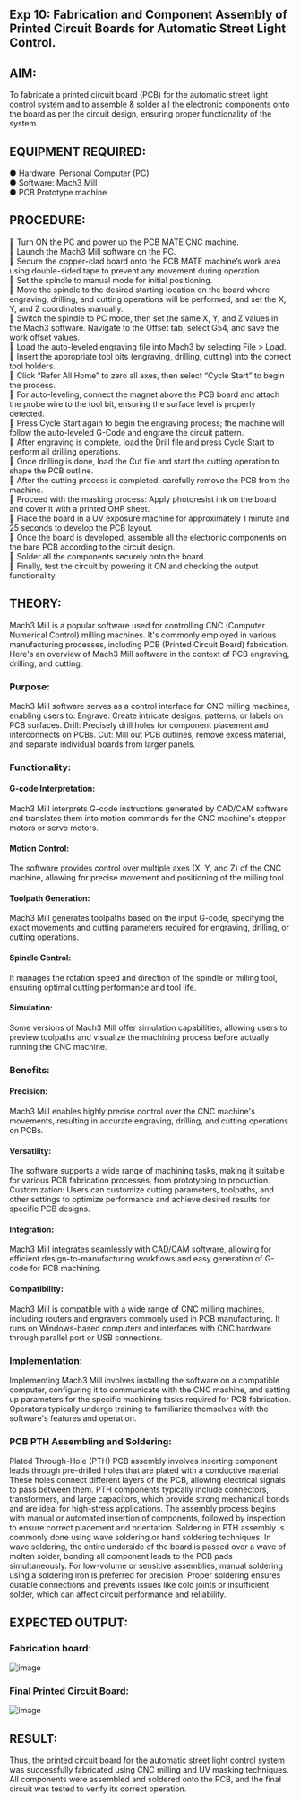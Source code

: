 ## Exp 10: Fabrication and Component Assembly of Printed Circuit Boards for Automatic Street Light Control.

## AIM:
To fabricate a printed circuit board (PCB) for the automatic street light control system and to assemble & solder all the electronic components onto the board as per the circuit design, ensuring proper functionality of the system.
## EQUIPMENT REQUIRED:
●	Hardware: Personal Computer (PC)<br>
●	Software: Mach3 Mill<br>
●	PCB Prototype machine<br>
## PROCEDURE:
	Turn ON the PC and power up the PCB MATE CNC machine.<br>
	Launch the Mach3 Mill software on the PC.<br>
	Secure the copper-clad board onto the PCB MATE machine’s work area using double-sided tape to prevent any movement during operation.<br>
	Set the spindle to manual mode for initial positioning.<br>
	Move the spindle to the desired starting location on the board where engraving, drilling, and cutting operations will be performed, and set the X, Y, and Z coordinates manually.<br>
	Switch the spindle to PC mode, then set the same X, Y, and Z values in the Mach3 software. Navigate to the Offset tab, select G54, and save the work offset values.<br>
	Load the auto-leveled engraving file into Mach3 by selecting File > Load.<br>
	Insert the appropriate tool bits (engraving, drilling, cutting) into the correct tool holders.<br>
	Click “Refer All Home” to zero all axes, then select “Cycle Start” to begin the process.<br>
	For auto-leveling, connect the magnet above the PCB board and attach the probe wire to the tool bit, ensuring the surface level is properly detected.<br>
	Press Cycle Start again to begin the engraving process; the machine will follow the auto-leveled G-Code and engrave the circuit pattern.<br>
	After engraving is complete, load the Drill file and press Cycle Start to perform all drilling operations.<br>
	Once drilling is done, load the Cut file and start the cutting operation to shape the PCB outline.<br>
	After the cutting process is completed, carefully remove the PCB from the machine.<br>
	Proceed with the masking process: Apply photoresist ink on the board and cover it with a printed OHP sheet.<br>
	Place the board in a UV exposure machine for approximately 1 minute and 25 seconds to develop the PCB layout.<br>
	Once the board is developed, assemble all the electronic components on the bare PCB according to the circuit design.<br>
	Solder all the components securely onto the board.<br>
	Finally, test the circuit by powering it ON and checking the output functionality.<br>
## THEORY:
Mach3 Mill is a popular software used for controlling CNC (Computer Numerical Control) milling machines. It's commonly employed in various manufacturing processes, including PCB (Printed Circuit Board) fabrication. Here's an overview of Mach3 Mill software in the context of PCB engraving, drilling, and cutting:

### Purpose:
Mach3 Mill software serves as a control interface for CNC milling machines, enabling users to:
Engrave: Create intricate designs, patterns, or labels on PCB surfaces.
Drill: Precisely drill holes for component placement and interconnects on PCBs.
Cut: Mill out PCB outlines, remove excess material, and separate individual boards from larger panels.
### Functionality:
#### G-code Interpretation:
Mach3 Mill interprets G-code instructions generated by CAD/CAM software and translates them into motion commands for the CNC machine's stepper motors or servo motors.
#### Motion Control:
The software provides control over multiple axes (X, Y, and Z) of the CNC machine, allowing for precise movement and positioning of the milling tool.
#### Toolpath Generation:
Mach3 Mill generates toolpaths based on the input G-code, specifying the exact movements and cutting parameters required for engraving, drilling, or cutting operations.
#### Spindle Control:
It manages the rotation speed and direction of the spindle or milling tool, ensuring optimal cutting performance and tool life.
#### Simulation:
Some versions of Mach3 Mill offer simulation capabilities, allowing users to preview toolpaths and visualize the machining process before actually running the CNC machine.
### Benefits:
#### Precision:
Mach3 Mill enables highly precise control over the CNC machine's movements, resulting in accurate engraving, drilling, and cutting operations on PCBs.
#### Versatility:
The software supports a wide range of machining tasks, making it suitable for various PCB fabrication processes, from prototyping to production.
Customization:
Users can customize cutting parameters, toolpaths, and other settings to optimize performance and achieve desired results for specific PCB designs.
#### Integration:
Mach3 Mill integrates seamlessly with CAD/CAM software, allowing for efficient design-to-manufacturing workflows and easy generation of G-code for PCB machining.
#### Compatibility:
Mach3 Mill is compatible with a wide range of CNC milling machines, including routers and engravers commonly used in PCB manufacturing. It runs on Windows-based computers and interfaces with CNC hardware through parallel port or USB connections.
### Implementation:
Implementing Mach3 Mill involves installing the software on a compatible computer, configuring it to communicate with the CNC machine, and setting up parameters for the specific machining tasks required for PCB fabrication. Operators typically undergo training to familiarize themselves with the software's features and operation.
### PCB PTH Assembling and Soldering:
Plated Through-Hole (PTH) PCB assembly involves inserting component leads through pre-drilled holes that are plated with a conductive material. These holes connect different layers of the PCB, allowing electrical signals to pass between them. PTH components typically include connectors, transformers, and large capacitors, which provide strong mechanical bonds and are ideal for high-stress applications. The assembly process begins with manual or automated insertion of components, followed by inspection to ensure correct placement and orientation.
Soldering in PTH assembly is commonly done using wave soldering or hand soldering techniques. In wave soldering, the entire underside of the board is passed over a wave of molten solder, bonding all component leads to the PCB pads simultaneously. For low-volume or sensitive assemblies, manual soldering using a soldering iron is preferred for precision. Proper soldering ensures durable connections and prevents issues like cold joints or insufficient solder, which can affect circuit performance and reliability.

## EXPECTED OUTPUT:
### Fabrication board:
 ![image](https://github.com/user-attachments/assets/ede5723f-9fd9-4e4e-a65b-8736700f39c5)

### Final Printed Circuit Board:
![image](https://github.com/user-attachments/assets/75f05fd4-5b9b-4c4c-8899-772c9cbe6dc4)

## RESULT:
Thus, the printed circuit board for the automatic street light control system was successfully fabricated using CNC milling and UV masking techniques. All components were assembled and soldered onto the PCB, and the final circuit was tested to verify its correct operation.
